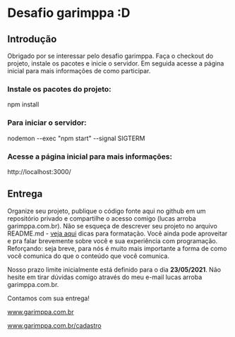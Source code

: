# Desafio garimppa :D

## Introdução

Obrigado por se interessar pelo desafio garimppa. Faça o checkout do projeto, instale os pacotes e inicie o servidor. Em seguida acesse a página inicial para mais informações de como participar.

### Instale os pacotes do projeto:

npm install

### Para iniciar o servidor:

nodemon --exec "npm start" --signal SIGTERM

### Acesse a página inicial para mais informações:

http://localhost:3000/


## Entrega

Organize seu projeto, publique o código fonte aqui no github em um repositório privado e compartilhe o acesso comigo (lucas arroba garimppa.com.br). Não se esqueça de descrever seu projeto no arquivo README.md - [veja aqui](https://guides.github.com/features/mastering-markdown/) dicas para formatação. Você ainda pode aproveitar e pra falar brevemente sobre você e sua experiência com programação. Reforçando: seja breve, para nós é muito mais importante a forma de como você comunica do que o conteúdo que você comunica.

Nosso prazo limite inicialmente está definido para o dia **23/05/2021**. Não hesite em tirar dúvidas comigo através do meu e-mail lucas arroba garimppa.com.br.

Contamos com sua entrega!


www.garimppa.com.br

www.garimppa.com.br/cadastro


